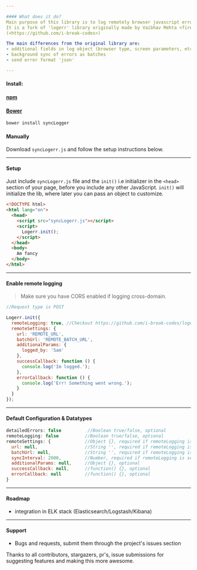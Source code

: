 ```yaml
---

#### What does it do?
Main purpose of this library is to log remotely browser javascript errors.
It is a fork of 'logerr' library originally made by Vaibhav Mehta <firekillz@gmail.com>
(<https://github.com/i-break-codes>)

The main differences from the original library are:
- additional fields in log object (browser type, screen parameters, etc)
- background sync of errors as batches
- send error format 'json'

---
```


#### Install:


#### [npm](http://npmjs.com)

#### [Bower](https://bower.io/)
```bash
bower install syncLogger
```

#### Manually

Download `syncLogerr.js` and follow the setup instructions below.

---

#### Setup
Just include `syncLogerr.js` file and the `init()` i.e initializer in the `<head>` section of your page, before you include any other JavaScript. `init()` will initialize the lib, where later you can pass an object to customize.

```html
<!DOCTYPE html>
<html lang="en">
  <head>
    <script src="syncLogerr.js"></script>
	<script>
	  Logerr.init();
	</script>
  </head>
  <body>
    Am fancy
  </body>
</html>
```

---

#### Enable remote logging
> Make sure you have CORS enabled if logging cross-domain.

```javascript
//Request type is POST

Logerr.init({
  remoteLogging: true, //Checkout https://github.com/i-break-codes/logerr-remote
  remoteSettings: {
    url: 'REMOTE_URL',
    batchUrl: 'REMOTE_BATCH_URL',
    additionalParams: {
      logged_by: 'Sam'
    },
    successCallback: function () {
      console.log('Im logged.');
    },
    errorCallback: function () {
      console.log('Err! Something went wrong.');
    }
  }
});
```

---

#### Default Configuration & Datatypes
```javascript
detailedErrors: false          //Boolean true/false, optional
remoteLogging: false          //Boolean true/false, optional
remoteSettings: {             //Object {}, required if remoteLogging is set to true
  url: null,                  //String '', required if remoteLogging is set to true
  batchUrl: null,             //String '', required if remoteLogging is set to true
  syncInterval: 2000,         //Number, required if remoteLogging is set to true
  additionalParams: null,     //Object {}, optional
  successCallback: null,      //function() {}, optional
  errorCallback: null         //function() {}, optional
}

```

---

#### Roadmap
- integration in ELK stack (Elasticsearch/Logstash/Kibana)
---

#### Support
- Bugs and requests, submit them through the project's issues section

Thanks to all contributors, stargazers, pr's, issue submissions for suggesting features and making this more awesome.
